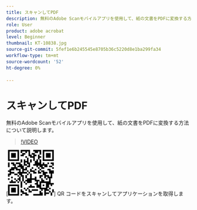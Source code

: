 ```yaml
---
title: スキャンしてPDF
description: 無料のAdobe Scanモバイルアプリを使用して、紙の文書をPDFに変換する方法について説明します
role: User
product: adobe acrobat
level: Beginner
thumbnail: KT-10838.jpg
source-git-commit: 5fef1e6b245545e8705b36c5220d8e1ba299fa34
workflow-type: tm+mt
source-wordcount: '52'
ht-degree: 0%

---
```


# スキャンしてPDF

無料のAdobe Scanモバイルアプリを使用して、紙の文書をPDFに変換する方法について説明します。

>[!VIDEO](https://video.tv.adobe.com/v/3409254?hidetitle=true)

[![QR コード](../assets/Scanqrcode.jpg)] QR コードをスキャンしてアプリケーションを取得します。